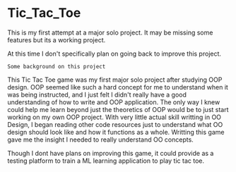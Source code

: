 # Tic_Tac_Toe
This is my first attempt at a major solo project. It may be missing some features but its a working project.

At this time I don't specifically plan on going back to improve this project.

```
Some background on this project
```

This Tic Tac Toe game was my first major solo project after studying OOP design. OOP seemed like such a hard concept
for me to understand when it was being instructed, and I just felt I didn't really have a good understanding of how 
to write and OOP application. The only way I knew could help me learn beyond just the theoretics of OOP would be to 
just start working on my own OOP project. With very little actual skill writting in OO Design, I began reading other 
code resources just to understand what OO design should look like and how it functions as a whole. Writting this game 
gave me the insight I needed to really understand OO concepts.
    
Though I dont have plans on improving this game, it could provide as a testing platform to train a ML learning application to play tic tac toe.

